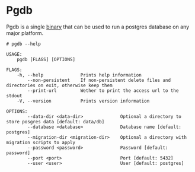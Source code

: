 # Pgdb

Pgdb is a single [binary](https://github.com/onetonfoot/pgdb/releases) that can be used to run a postgres database on any major platform.

```
# pgdb --help

USAGE:
    pgdb [FLAGS] [OPTIONS]

FLAGS:
    -h, --help              Prints help information
        --non-persistent    If non-persistent delete files and directories on exit, otherwise keep them
        --print-url         Wether to print the access url to the stdout
    -V, --version           Prints version information

OPTIONS:
        --data-dir <data-dir>              Optional a directory to store posgres data [default: data/db]
        --database <database>              Database name [default: postgres]
        --migration-dir <migration-dir>    Optional a directory with migration scripts to apply
        --password <password>              Password [default: password]
        --port <port>                      Port [default: 5432]
        --user <user>                      User [default: postgres]
```
